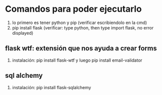 # Comandos para poder ejecutarlo

1. lo primero es tener python y pip (verificar escribiendolo en la cmd)
2. pip install flask (verificar: type python, then type import flask, no error displayed)

## flask wtf: extensión que nos ayuda a crear forms

1. instalación: pip install flask-wtf y luego pip install email-validator

## sql alchemy

1. instalación: pip install flask-sqlalchemy
